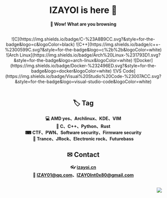 <div align="center">

# IZAYOI is here 🧐

**🙈 Wow! What are you browsing**

<br/>
![C](https://img.shields.io/badge/C-%23A8B9CC.svg?&style=for-the-badge&logo=c&logoColor=black)
![C++](https://img.shields.io/badge/c++-%2300599C.svg?&style=for-the-badge&logo=c%2b%2b&logoColor=white)
<br/>
![Arch Linux](https://img.shields.io/badge/Arch%20Linux-%231793D1.svg?&style=for-the-badge&logo=arch-linux&logoColor=white)
![Docker](https://img.shields.io/badge/Docker-%232496ED.svg?&style=for-the-badge&logo=docker&logoColor=white)
![VS Code](https://img.shields.io/badge/Visual%20Studio%20Code-%23007ACC.svg?&style=for-the-badge&logo=visual-studio-code&logoColor=white)

</div>

<br/>

<div align="center">

## 🏷 Tag
**💻  AMD yes、Archlinux、KDE、VIM<br/>
🐞  C、C++、Python、Rust<br/>
⌨ CTF、PWN、Software security、Firmware security<br/>
🎵 Trance、JRock、Electronic rock、Futurebass<br/>**

## ✉ Contact
**👓 [izayoi.cn](http://izayoi.cn)<br/>
📧 IZAY01@qq.com、IZAYOInt0x80@gmail.com<br/>**

</div>

<br/>
<img align="right" src="https://github-readme-stats.vercel.app/api?username=IZAY01&show_icons=true&icon_color=CE1D2D&text_color=718096&bg_color=ffffff&hide_title=true" />



